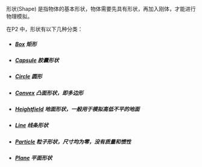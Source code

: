 形状\(Shape\) 是指物体的基本形状，物体需要先具有形状，再加入刚体，才能进行物理模拟。

在P2 中，形状有以下几种分类：

* ##### [Box](/xing-zhuang/box.md) 矩形
* ##### [Capsule](/xing-zhuang/capsule.md) 胶囊形状
* ##### [Circle](/xing-zhuang/circle.md) 圆形
* ##### [Convex](/xing-zhuang/convex.md) 凸面形状，即多边形
* ##### [Heightfield](/xing-zhuang/heightfield.md) 地面形状，一般用于模拟高低不平的地面
* ##### [Line](/xing-zhuang/line.md) 线条形状
* ##### [Particle](/xing-zhuang/particle.md) 粒子形状，尺寸均为零，没有质量和惯性
* ##### [Plane](/xing-zhuang/plane.md) 平面形状

##### 



